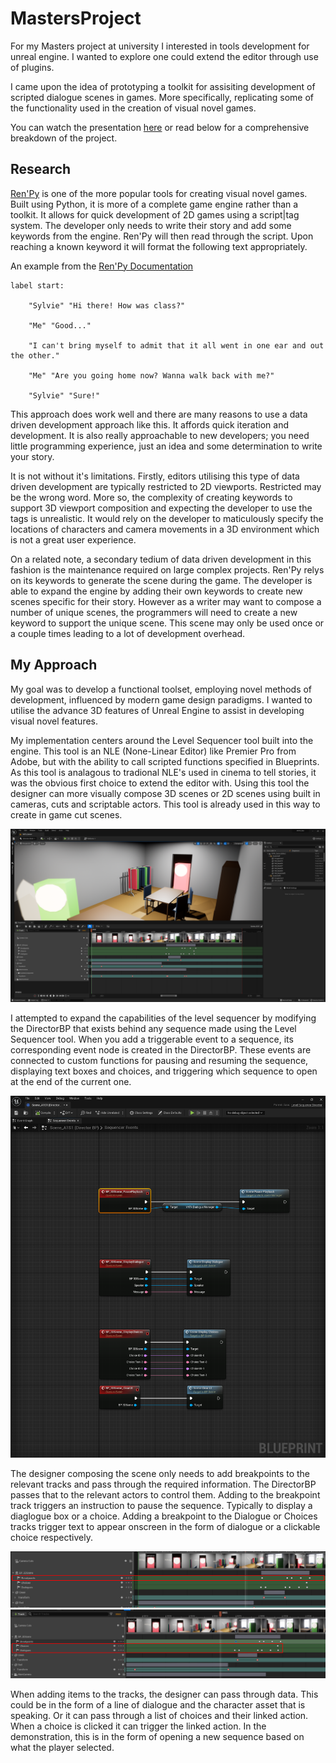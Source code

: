 # MastersProject

For my Masters project at university I interested in tools development for unreal engine. I wanted to explore one could extend the editor through use of plugins. 

I came upon the idea of prototyping a toolkit for assisiting development of scripted dialogue scenes in games. More specifically, replicating some of the functionality used in the creation of visual novel games.

You can watch the presentation [here](https://onedrive.live.com/embed?cid=3244DF4F4684711B&resid=3244DF4F4684711B%2156469&authkey=AEusOIz0NUngYlo&em=2) or read below for a comprehensive breakdown of the project.

## Research

[Ren'Py](https://www.renpy.org/) is one of the more popular tools for creating visual novel games. Built using Python, it is more of a complete game engine rather than a toolkit. It allows for quick development of 2D games using a script|tag system. The developer only needs to write their story and add some keywords from the engine. Ren'Py will then read through the script. Upon reaching a known keyword it will format the following text appropriately.

An example from the [Ren'Py Documentation](https://www.renpy.org/doc/html/quickstart.html#a-simple-game)

    label start:

        "Sylvie" "Hi there! How was class?"

        "Me" "Good..."

        "I can't bring myself to admit that it all went in one ear and out the other."

        "Me" "Are you going home now? Wanna walk back with me?"

        "Sylvie" "Sure!"

This approach does work well and there are many reasons to use a data driven development approach like this. It affords quick iteration and development. It is also really approachable to new developers; you need little programming experience, just an idea and some determination to write your story.

It is not without it's limitations. Firstly, editors utilising this type of data driven development are typically restricted to 2D viewports. Restricted may be the wrong word. More so, the complexity of creating keywords to support 3D viewport composition and expecting the developer to use the tags is unrealistic. It would rely on the developer to maticulously specify the locations of characters and camera movements in a 3D environment which is not a great user experience.

On a related note, a secondary tedium of data driven development in this fashion is the maintenance required on large complex projects. Ren'Py relys on its keywords to generate the scene during the game. The developer is able to expand the engine by adding their own keywords to create new scenes specific for their story. However as a writer may want to compose a number of unique scenes, the programmers will need to create a new keyword to support the unique scene. This scene may only be used once or a couple times leading to a lot of development overhead. 

## My Approach

My goal was to develop a functional toolset, employing novel methods of development, influenced by modern game design paradigms. I wanted to utilise the advance 3D features of Unreal Engine to assist in developing visual novel features.

My implementation centers around the Level Sequencer tool built into the engine. This tool is an NLE (None-Linear Editor) like Premier Pro from Adobe, but with the ability to call scripted functions specified in Blueprints. As this tool is analagous to tradional NLE's used in cinema to tell stories, it was the obvious first choice to extend the editor with. Using this tool the designer can more visually compose 3D scenes or 2D scenes using built in cameras, cuts and scriptable actors. This tool is already used in this way to create in game cut scenes.

![The Level Sequence Tool](media\VNTK_EditorComposition.png)

I attempted to expand the capabilities of the level sequencer by modifying the DirectorBP that exists behind any sequence made using the Level Sequencer tool. When you add a triggerable event to a sequence, its corresponding event node is created in the DirectorBP. These events are connected to custom functions for pausing and resuming the sequence, displaying text boxes and choices, and triggering which sequence to open at the end of the current one. 

![The DirectorBP behind every sequence asset](media\VNTK_DirectorBP.png)

The designer composing the scene only needs to add breakpoints to the relevant tracks and pass through the required information. The DirectorBP passes that to the relevant actors to control them. Adding to the breakpoint track triggers an instruction to pause the sequence. Typically to display a diaglogue box or a choice. Adding a breakpoint to the Dialogue or Choices tracks trigger text to appear onscreen in the form of dialogue or a clickable choice respectively.

![The breakpoints on the sequence tracks](media\VNTK_Track_Breakpoints.png)
![The breakpoints for triggering the dialogue and choices](media\VNTK_Track_DialoguesAndChoices.png)

When adding items to the tracks, the designer can pass through data. This could be in the form of a line of dialogue and the character asset that is speaking. Or it can pass through a list of choices and their linked action. When a choice is clicked it can trigger the linked action. In the demonstration, this is in the form of opening a new sequence based on what the player selected. 
